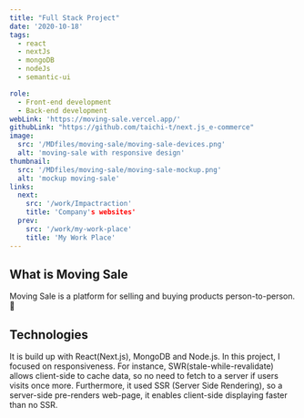 ```yaml
---
title: "Full Stack Project"
date: '2020-10-18'
tags:
  - react
  - nextJs
  - mongoDB
  - nodeJs
  - semantic-ui

role:
  - Front-end development
  - Back-end development
webLink: 'https://moving-sale.vercel.app/'
githubLink: "https://github.com/taichi-t/next.js_e-commerce"
image:
  src: '/MDfiles/moving-sale/moving-sale-devices.png'
  alt: 'moving-sale with responsive design'
thumbnail:
  src: '/MDfiles/moving-sale/moving-sale-mockup.png'
  alt: 'mockup moving-sale'
links:
  next:
    src: '/work/Impactraction'
    title: 'Company's websites'
  prev:
    src: '/work/my-work-place'
    title: 'My Work Place'
---
```


## What is Moving Sale

Moving Sale is a platform for selling and buying products person-to-person.👀

## Technologies

It is build up with React(Next.js), MongoDB and Node.js. In this project, I focused on responsiveness. For instance, SWR(stale-while-revalidate) allows client-side to cache data, so no need to fetch to a server if users visits once more. Furthermore, it used SSR (Server Side Rendering), so a server-side pre-renders web-page, it enables client-side displaying faster than no SSR.
